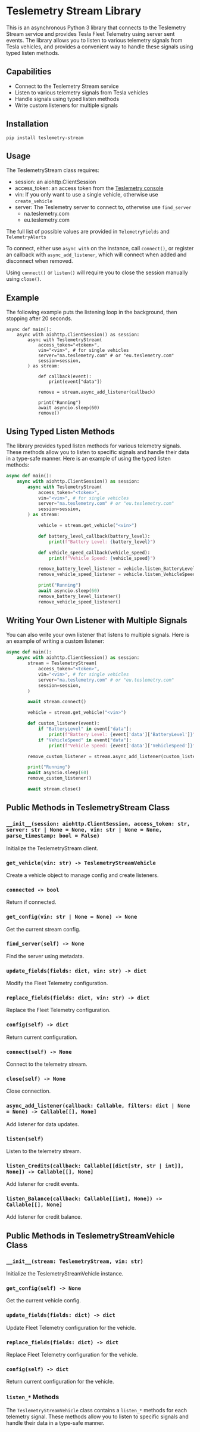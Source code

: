 # Teslemetry Stream Library
This is an asynchronous Python 3 library that connects to the Teslemetry Stream service and provides Tesla Fleet Telemetry using server sent events. The library allows you to listen to various telemetry signals from Tesla vehicles, and provides a convenient way to handle these signals using typed listen methods.

## Capabilities
- Connect to the Teslemetry Stream service
- Listen to various telemetry signals from Tesla vehicles
- Handle signals using typed listen methods
- Write custom listeners for multiple signals

## Installation

`pip install teslemetry-stream`

## Usage

The TeslemetryStream class requires:

- session: an aiohttp.ClientSession
- access_token: an access token from the [Teslemetry console](https://teslemetry.com/console)
- vin: If you only want to use a single vehicle, otherwise use `create_vehicle`
- server: The Teslemetry server to connect to, otherwise use `find_server`
  - na.teslemetry.com
  - eu.teslemetry.com

The full list of possible values are provided in `TelemetryFields` and `TelemetryAlerts`

To connect, either use `async with` on the instance, call `connect()`, or register an callback with `async_add_listener`, which will connect when added and disconnect when removed.

Using `connect()` or `listen()` will require you to close the session manually using `close()`.

## Example
The following example puts the listening loop in the background, then stopping after 20 seconds.
```
async def main():
    async with aiohttp.ClientSession() as session:
        async with TeslemetryStream(
            access_token="<token>",
            vin="<vin>", # for single vehicles
            server="na.teslemetry.com" # or "eu.teslemetry.com"
            session=session,
        ) as stream:

            def callback(event):
                print(event["data"])

            remove = stream.async_add_listener(callback)

            print("Running")
            await asyncio.sleep(60)
            remove()
```

## Using Typed Listen Methods

The library provides typed listen methods for various telemetry signals. These methods allow you to listen to specific signals and handle their data in a type-safe manner. Here is an example of using the typed listen methods:

```python
async def main():
    async with aiohttp.ClientSession() as session:
        async with TeslemetryStream(
            access_token="<token>",
            vin="<vin>", # for single vehicles
            server="na.teslemetry.com" # or "eu.teslemetry.com"
            session=session,
        ) as stream:

            vehicle = stream.get_vehicle("<vin>")

            def battery_level_callback(battery_level):
                print(f"Battery Level: {battery_level}")

            def vehicle_speed_callback(vehicle_speed):
                print(f"Vehicle Speed: {vehicle_speed}")

            remove_battery_level_listener = vehicle.listen_BatteryLevel(battery_level_callback)
            remove_vehicle_speed_listener = vehicle.listen_VehicleSpeed(vehicle_speed_callback)

            print("Running")
            await asyncio.sleep(60)
            remove_battery_level_listener()
            remove_vehicle_speed_listener()
```

## Writing Your Own Listener with Multiple Signals

You can also write your own listener that listens to multiple signals. Here is an example of writing a custom listener:

```python
async def main():
    async with aiohttp.ClientSession() as session:
        stream = TeslemetryStream(
            access_token="<token>",
            vin="<vin>", # for single vehicles
            server="na.teslemetry.com" # or "eu.teslemetry.com"
            session=session,
        )

        await stream.connect()

        vehicle = stream.get_vehicle("<vin>")

        def custom_listener(event):
            if "BatteryLevel" in event["data"]:
                print(f"Battery Level: {event['data']['BatteryLevel']}")
            if "VehicleSpeed" in event["data"]:
                print(f"Vehicle Speed: {event['data']['VehicleSpeed']}")

        remove_custom_listener = stream.async_add_listener(custom_listener, {"vin": "<vin>", "data": {"BatteryLevel": None, "VehicleSpeed": None}})

        print("Running")
        await asyncio.sleep(60)
        remove_custom_listener()

        await stream.close()
```

## Public Methods in TeslemetryStream Class

### `__init__(session: aiohttp.ClientSession, access_token: str, server: str | None = None, vin: str | None = None, parse_timestamp: bool = False)`
Initialize the TeslemetryStream client.

### `get_vehicle(vin: str) -> TeslemetryStreamVehicle`
Create a vehicle object to manage config and create listeners.

### `connected -> bool`
Return if connected.

### `get_config(vin: str | None = None) -> None`
Get the current stream config.

### `find_server(self) -> None`
Find the server using metadata.

### `update_fields(fields: dict, vin: str) -> dict`
Modify the Fleet Telemetry configuration.

### `replace_fields(fields: dict, vin: str) -> dict`
Replace the Fleet Telemetry configuration.

### `config(self) -> dict`
Return current configuration.

### `connect(self) -> None`
Connect to the telemetry stream.

### `close(self) -> None`
Close connection.

### `async_add_listener(callback: Callable, filters: dict | None = None) -> Callable[[], None]`
Add listener for data updates.

### `listen(self)`
Listen to the telemetry stream.

### `listen_Credits(callback: Callable[[dict[str, str | int]], None]) -> Callable[[], None]`
Add listener for credit events.

### `listen_Balance(callback: Callable[[int], None]) -> Callable[[], None]`
Add listener for credit balance.

## Public Methods in TeslemetryStreamVehicle Class

### `__init__(stream: TeslemetryStream, vin: str)`
Initialize the TeslemetryStreamVehicle instance.

### `get_config(self) -> None`
Get the current vehicle config.

### `update_fields(fields: dict) -> dict`
Update Fleet Telemetry configuration for the vehicle.

### `replace_fields(fields: dict) -> dict`
Replace Fleet Telemetry configuration for the vehicle.

### `config(self) -> dict`
Return current configuration for the vehicle.

### `listen_*` Methods
The `TeslemetryStreamVehicle` class contains a `listen_*` methods for each telemetry signal.
These methods allow you to listen to specific signals and handle their data in a type-safe manner.

